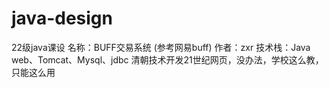 # java-design
22级java课设
名称：BUFF交易系统
(参考网易buff)
作者：zxr
技术栈：Java web、Tomcat、Mysql、jdbc
清朝技术开发21世纪网页，没办法，学校这么教，只能这么用
